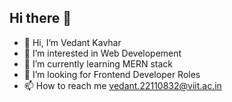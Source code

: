 ## Hi there 👋
- 👋 Hi, I’m Vedant Kavhar
- 👀 I’m interested in Web Developement
- 🌱 I’m currently learning MERN stack
- 💞️ I’m looking for Frontend Developer Roles
- 📫 How to reach me vedant.22110832@viit.ac.in

<!--
**vedantkavhar/vedantkavhar** is a ✨ _special_ ✨ repository because its `README.md` (this file) appears on your GitHub profile.

Here are some ideas to get you started:
- 👋 Hi, I’m Vedant Kavhar
- 👀 I’m interested in Web Developement
- 🌱 I’m currently learning MERN stack
- 💞️ I’m looking to Frontend Developer Roles
- 📫 How to reach me vedant.22110832@viit.ac.in 

- 🔭 I’m currently working on ...
- 🌱 I’m currently learning ...
- 👯 I’m looking to collaborate on ...
- 🤔 I’m looking for help with ...
- 💬 Ask me about ...
- 📫 How to reach me: ...
- 😄 Pronouns: ...
- ⚡ Fun fact: ...
-->

